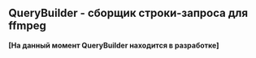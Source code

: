 ## QueryBuilder - сборщик строки-запроса для ffmpeg

**[На данный момент QueryBuilder находится в разработке]**